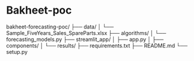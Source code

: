 # Bakheet-poc
bakheet-forecasting-poc/
├── data/
│   └── Sample_FiveYears_Sales_SpareParts.xlsx
├── algorithms/
│   └── forecasting_models.py
├── streamlit_app/
│   ├── app.py
│   ├── components/
│   └── results/
├── requirements.txt
├── README.md
└── setup.py